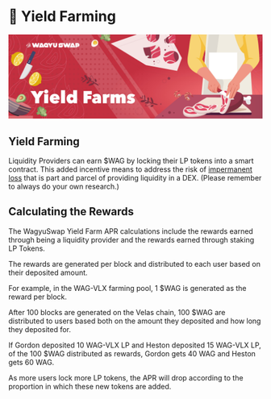 # 🚜 Yield Farming

![](../../.gitbook/assets/7.-yield-farms.jpg)

## Yield Farming

Liquidity Providers can earn $WAG  by locking their LP tokens into a smart contract. This added incentive means to address the risk of [impermanent loss](https://trustwallet.com/blog/what-is-impermanent-loss) that is part and parcel of providing liquidity in a DEX. \(Please remember to always do your own research.\)

## Calculating the Rewards

The WagyuSwap Yield Farm APR calculations include  the rewards earned through being a liquidity provider and the rewards earned through staking LP Tokens.

The rewards are generated per block and distributed to each user based on their deposited amount.

For example, in the WAG-VLX farming pool, 1 $WAG is generated as the reward per block.

After 100 blocks are generated on the Velas chain, 100 $WAG are distributed to users based both on the amount they deposited and how long they deposited for.

If Gordon deposited 10 WAG-VLX LP and Heston deposited 15 WAG-VLX LP, of the 100 $WAG distributed as rewards, Gordon gets 40 WAG and Heston gets 60 WAG.

As more users lock more LP tokens, the APR will drop according to the proportion in which these new tokens are added.

